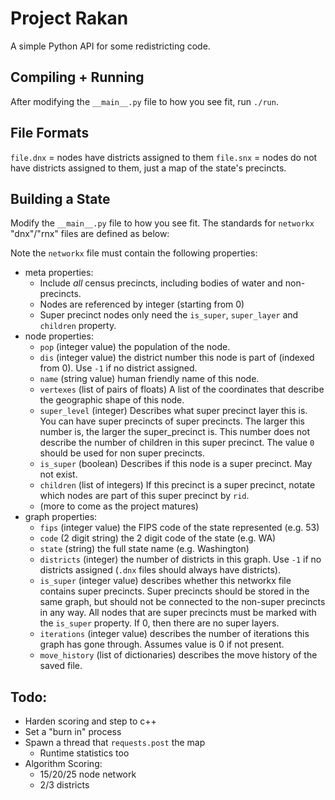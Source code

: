 # Project Rakan

A simple Python API for some redistricting code.

## Compiling + Running

After modifying the `__main__.py` file to how you see fit, run `./run`.

## File Formats

`file.dnx` = nodes have districts assigned to them
`file.snx` = nodes do not have districts assigned to them, just a map of the state's precincts.

## Building a State

Modify the `__main__.py` file to how you see fit. The standards for `networkx` "dnx"/"rnx" files are defined as below:

Note the `networkx` file must contain the following properties:

- meta properties:
    - Include _all_ census precincts, including bodies of water and non-precincts.
    - Nodes are referenced by integer (starting from 0)
    - Super precinct nodes only need the `is_super`, `super_layer` and `children` property.
- node properties:
    - `pop` (integer value) the population of the node.
    - `dis` (integer value) the district number this node is part of (indexed from 0). Use `-1` if no district assigned.
    - `name` (string value) human friendly name of this node.
    - `vertexes` (list of pairs of floats) A list of the coordinates that describe the geographic shape of this node.
    - `super_level` (integer) Describes what super precinct layer this is. You can have super precincts of super precincts. The larger this number is, the larger the super_precinct is. This number does not describe the number of children in this super precinct. The value `0` should be used for non super precincts.
    - `is_super` (boolean) Describes if this node is a super precinct. May not exist.
    - `children` (list of integers) If this precinct is a super precinct, notate which nodes are part of this super precinct by `rid`.
    - (more to come as the project matures)
- graph properties:
    - `fips` (integer value) the FIPS code of the state represented (e.g. 53)
    - `code` (2 digit string) the 2 digit code of the state (e.g. WA)
    - `state` (string) the full state name (e.g. Washington)
    - `districts` (integer) the number of districts in this graph. Use `-1` if no districts assigned (`.dnx` files should always have districts).
    - `is_super` (integer value) describes whether this networkx file contains super precincts. Super precincts should be stored in the same graph, but should not be connected to the non-super precincts in any way. All nodes that are super precincts must be marked with the `is_super` property. If 0, then there are no super layers.
    - `iterations` (integer value) describes the number of iterations this graph has gone through. Assumes value is 0 if not present.
    - `move_history` (list of dictionaries) describes the move history of the saved file.

## Todo:

- Harden scoring and step to c++
- Set a "burn in" process
- Spawn a thread that `requests.post` the map
    - Runtime statistics too
- Algorithm Scoring:
    - 15/20/25 node network
    - 2/3 districts